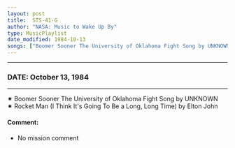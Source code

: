 ```yaml
---
layout: post
title:  STS-41-G
author: "NASA: Music to Wake Up By"
type: MusicPlaylist
date_modified: 1984-10-13
songs: ["Boomer Sooner The University of Oklahoma Fight Song by UNKNOWN", "Rocket Man (I Think It's Going To Be a Long, Long Time) by Elton John"]
---
```


----
### DATE: October 13, 1984
----
✷ Boomer Sooner The University of Oklahoma Fight Song by UNKNOWN  &nbsp;<br />
✷ Rocket Man (I Think It's Going To Be a Long, Long Time) by Elton John

#### Comment:
* No mission comment



<br/>
<center>
	<a target="_blank"
	   href="https://twitter.com/intent/tweet?hashtags=Space,NASA,Playlist,NASAWakeupCalls,SpaceProgram&text={{ page.author}}, '{{ page.songs.first }}' {{ page.title }}, {{ page.date | date: '%B %d, %Y' }}. {{ site.url }}{{ page.url }} @nasawakeupcalls">
	   <i class="fab fa-twitter" alt="Tweet this page" style="font-size: 1.3em;"></i>
	</a>
	&nbsp; 	<i class="fas fa-user-astronaut" style="font-size: 1.5em;"></i> &nbsp;
    <a type="amzn" search="'Boomer Sooner The University of Oklahoma Fight Song by UNKNOWN' or 'Rocket Man (I Think It's Going To Be a Long, Long Time) by Elton John'" category="popular music">
        <i class="fab fa-amazon" style="font-size: 1.3em;"></i>
    </a>
</center>
